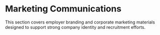 <!-- ✅ -->
# Marketing Communications

This section covers employer branding and corporate marketing materials designed to support strong company identity and recruitment efforts.
